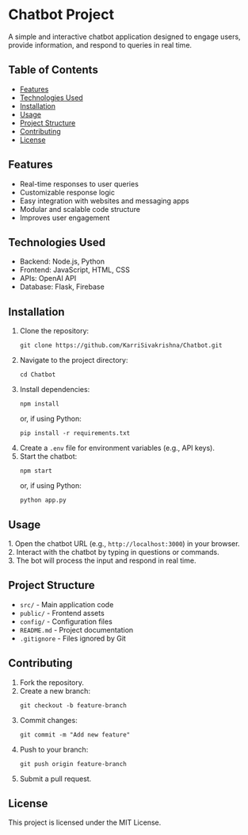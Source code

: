 <!DOCTYPE html>
<html lang="en">
<head>
  <meta charset="UTF-8">
  <meta name="viewport" content="width=device-width, initial-scale=1.0">
  
 
    

</head>
<body>

  <h1>Chatbot Project</h1>
  <p>A simple and interactive chatbot application designed to engage users, provide information, and respond to queries in real time.</p>

  <h2>Table of Contents</h2>
  <ul>
    <li><a href="#features">Features</a></li>
    <li><a href="#technologies">Technologies Used</a></li>
    <li><a href="#installation">Installation</a></li>
    <li><a href="#usage">Usage</a></li>
    <li><a href="#structure">Project Structure</a></li>
    <li><a href="#contributing">Contributing</a></li>
    <li><a href="#license">License</a></li>
  </ul>

  <h2 id="features">Features</h2>
  <ul>
    <li>Real-time responses to user queries</li>
    <li>Customizable response logic</li>
    <li>Easy integration with websites and messaging apps</li>
    <li>Modular and scalable code structure</li>
    <li>Improves user engagement</li>
  </ul>

  <h2 id="technologies">Technologies Used</h2>
  <ul>
    <li>Backend: Node.js, Python</li>
    <li>Frontend: JavaScript, HTML, CSS</li>
    <li>APIs: OpenAI API</li>
    <li>Database: Flask, Firebase</li>
  </ul>

  <h2 id="installation">Installation</h2>
  <ol>
    <li>Clone the repository:
      <pre><code>git clone https://github.com/KarriSivakrishna/Chatbot.git</code></pre>
    </li>
    <li>Navigate to the project directory:
      <pre><code>cd Chatbot</code></pre>
    </li>
    <li>Install dependencies:
      <pre><code>npm install</code></pre>
      or, if using Python:
      <pre><code>pip install -r requirements.txt</code></pre>
    </li>
    <li>Create a <code>.env</code> file for environment variables (e.g., API keys).</li>
    <li>Start the chatbot:
      <pre><code>npm start</code></pre>
      or, if using Python:
      <pre><code>python app.py</code></pre>
    </li>
  </ol>

  <h2 id="usage">Usage</h2>
  <p>1. Open the chatbot URL (e.g., <code>http://localhost:3000</code>) in your browser.<br>
     2. Interact with the chatbot by typing in questions or commands.<br>
     3. The bot will process the input and respond in real time.</p>

  <h2 id="structure">Project Structure</h2>
  <ul>
    <li><code>src/</code> - Main application code</li>
    <li><code>public/</code> - Frontend assets</li>
    <li><code>config/</code> - Configuration files</li>
    <li><code>README.md</code> - Project documentation</li>
    <li><code>.gitignore</code> - Files ignored by Git</li>
  </ul>

  <h2 id="contributing">Contributing</h2>
  <ol>
    <li>Fork the repository.</li>
    <li>Create a new branch:
      <pre><code>git checkout -b feature-branch</code></pre>
    </li>
    <li>Commit changes:
      <pre><code>git commit -m "Add new feature"</code></pre>
    </li>
    <li>Push to your branch:
      <pre><code>git push origin feature-branch</code></pre>
    </li>
    <li>Submit a pull request.</li>
  </ol>

  <h2 id="license">License</h2>
  <p>This project is licensed under the MIT License.</p>

</body>
</html>
